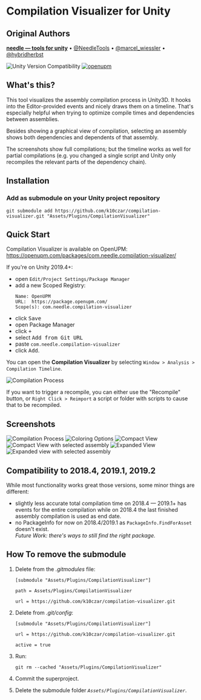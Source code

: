# Compilation Visualizer for Unity

## Original Authors
<b>[needle — tools for unity](https://needle.tools)</b> • 
[@NeedleTools](https://twitter.com/NeedleTools) • 
[@marcel_wiessler](https://twitter.com/marcel_wiessler) • 
[@hybridherbst](https://twitter.com/hybdridherbst)

![Unity Version Compatibility](https://img.shields.io/badge/Unity-2018.4%20%E2%80%94%202020.2-brightgreen) [![openupm](https://img.shields.io/npm/v/com.needle.compilation-visualizer?label=openupm&registry_uri=https://package.openupm.com)](https://openupm.com/packages/com.needle.compilation-visualizer/)

## What's this?
This tool visualizes the assembly compilation process in Unity3D. It hooks into the Editor-provided events and nicely draws them on a timeline. That's especially helpful when trying to optimize compile times and dependencies between assemblies.  

Besides showing a graphical view of compilation, selecting an assembly shows both dependencies and dependents of that assembly.  

The screenshots show full compilations; but the timeline works as well for partial compilations (e.g. you changed a single script and Unity only recompiles the relevant parts of the dependency chain).

## Installation

### Add as submodule on your Unity project repository

``git submodule add https://github.com/k10czar/compilation-visualizer.git "Assets/Plugins/CompilationVisualizer"``

## Quick Start

Compilation Visualizer is available on OpenUPM: https://openupm.com/packages/com.needle.compilation-visualizer/  

If you're on Unity 2019.4+:
- open `Edit/Project Settings/Package Manager`
- add a new Scoped Registry:
  ```
  Name: OpenUPM
  URL:  https://package.openupm.com/
  Scope(s): com.needle.compilation-visualizer
  ```
- click <kbd>Save</kbd>
- open Package Manager
- click <kbd>+</kbd>
- select <kbd>Add from Git URL</kbd>
- paste `com.needle.compilation-visualizer`
- click <kbd>Add</kbd>.

You can open the **Compilation Visualizer** by selecting `Window > Analysis > Compilation Timeline`.

![Compilation Process](https://github.com/needle-tools/compilation-visualizer/wiki/images/compact-view-recompile.gif)

If you want to trigger a recompile, you can either use the "Recompile" button, or `Right Click > Reimport` a script or folder with scripts to cause that to be recompiled.  

## Screenshots
![Compilation Process](https://github.com/needle-tools/compilation-visualizer/wiki/images/expanded-view-recompile.gif)
![Coloring Options](https://github.com/needle-tools/compilation-visualizer/wiki/images/coloring-options.gif)
![Compact View](https://github.com/needle-tools/compilation-visualizer/wiki/images/compact-view.png)
![Compact View with selected assembly](https://github.com/needle-tools/compilation-visualizer/wiki/images/compact-view-selection.png)
![Expanded View](https://github.com/needle-tools/compilation-visualizer/wiki/images/expanded-view.png)
![Expanded view with selected assembly](https://github.com/needle-tools/compilation-visualizer/wiki/images/expanded-view-selection.png)

## Compatibility to 2018.4, 2019.1, 2019.2
While most functionality works great those versions, some minor things are different:
- slightly less accurate total compilation time on 2018.4 — 2019.1+ has events for the entire compilation while on 2018.4 the last finished assembly compilation is used as end date.
- no PackageInfo for now on 2018.4/2019.1 as `PackageInfo.FindForAsset` doesn't exist.  
_Future Work: there's ways to still find the right package._

## How To remove the submodule

1.  Delete from the  _.gitmodules_  file:

	`[submodule "Assets/Plugins/CompilationVisualizer"]`
	
	`path = Assets/Plugins/CompilationVisualizer`
	
	`url = https://github.com/k10czar/compilation-visualizer.git`
	
2.  Delete from  _.git/config_:

	`[submodule "Assets/Plugins/CompilationVisualizer"]`
	
	`url = https://github.com/k10czar/compilation-visualizer.git`
	
	`active = true`
	
3.  Run:

	`git rm --cached "Assets/Plugins/CompilationVisualizer"`

4.  Commit the superproject.

5.  Delete the submodule folder _`Assets/Plugins/CompilationVisualizer`_.
